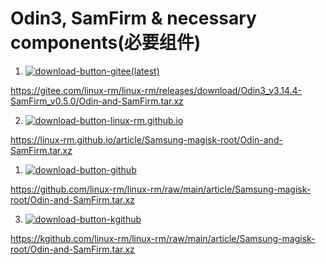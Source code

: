 # Odin3, SamFirm & necessary components(必要组件)

1. [![download-button-gitee(latest)](https://img.shields.io/badge/download-gitee_latest-red)](https://gitee.com/linux-rm/linux-rm/releases/download/Odin3_v3.14.4-SamFirm_v0.5.0/Odin-and-SamFirm.tar.xz)

https://gitee.com/linux-rm/linux-rm/releases/download/Odin3_v3.14.4-SamFirm_v0.5.0/Odin-and-SamFirm.tar.xz


2. [![download-button-linux-rm.github.io](https://img.shields.io/badge/download-linux--rm.github.io-black)](https://linux-rm.github.io/article/Samsung-magisk-root/Odin-and-SamFirm.tar.xz)

https://linux-rm.github.io/article/Samsung-magisk-root/Odin-and-SamFirm.tar.xz

1. [![download-button-github](https://img.shields.io/badge/download-github-black)](https://github.com/linux-rm/linux-rm/raw/main/article/Samsung-magisk-root/Odin-and-SamFirm.tar.xz)

https://github.com/linux-rm/linux-rm/raw/main/article/Samsung-magisk-root/Odin-and-SamFirm.tar.xz

3. [![download-button-kgithub](https://img.shields.io/badge/download-kgithub-black)](https://kgithub.com/linux-rm/linux-rm/raw/main/article/Samsung-magisk-root/Odin-and-SamFirm.tar.xz)

https://kgithub.com/linux-rm/linux-rm/raw/main/article/Samsung-magisk-root/Odin-and-SamFirm.tar.xz
